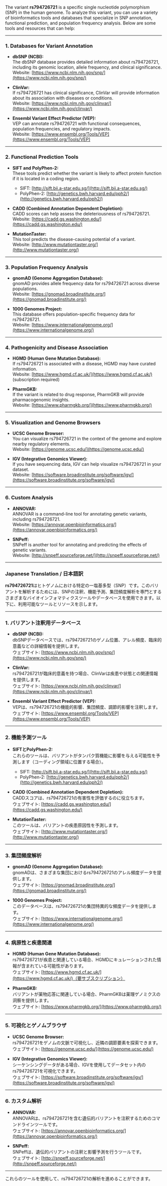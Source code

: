 The variant **rs794726721** is a specific single nucleotide polymorphism (SNP) in the human genome. To analyze this variant, you can use a variety of bioinformatics tools and databases that specialize in SNP annotation, functional prediction, and population frequency analysis. Below are some tools and resources that can help:

---

### **1. Databases for Variant Annotation**
- **dbSNP (NCBI):**  
  The dbSNP database provides detailed information about rs794726721, including its genomic location, allele frequency, and clinical significance.  
  Website: [https://www.ncbi.nlm.nih.gov/snp/](https://www.ncbi.nlm.nih.gov/snp/)

- **ClinVar:**  
  If rs794726721 has clinical significance, ClinVar will provide information about its association with diseases or conditions.  
  Website: [https://www.ncbi.nlm.nih.gov/clinvar/](https://www.ncbi.nlm.nih.gov/clinvar/)

- **Ensembl Variant Effect Predictor (VEP):**  
  VEP can annotate rs794726721 with functional consequences, population frequencies, and regulatory impacts.  
  Website: [https://www.ensembl.org/Tools/VEP](https://www.ensembl.org/Tools/VEP)

---

### **2. Functional Prediction Tools**
- **SIFT and PolyPhen-2:**  
  These tools predict whether the variant is likely to affect protein function if it is located in a coding region.  
  - SIFT: [http://sift.bii.a-star.edu.sg/](http://sift.bii.a-star.edu.sg/)  
  - PolyPhen-2: [http://genetics.bwh.harvard.edu/pph2/](http://genetics.bwh.harvard.edu/pph2/)

- **CADD (Combined Annotation Dependent Depletion):**  
  CADD scores can help assess the deleteriousness of rs794726721.  
  Website: [https://cadd.gs.washington.edu/](https://cadd.gs.washington.edu/)

- **MutationTaster:**  
  This tool predicts the disease-causing potential of a variant.  
  Website: [http://www.mutationtaster.org/](http://www.mutationtaster.org/)

---

### **3. Population Frequency Analysis**
- **gnomAD (Genome Aggregation Database):**  
  gnomAD provides allele frequency data for rs794726721 across diverse populations.  
  Website: [https://gnomad.broadinstitute.org/](https://gnomad.broadinstitute.org/)

- **1000 Genomes Project:**  
  This database offers population-specific frequency data for rs794726721.  
  Website: [https://www.internationalgenome.org/](https://www.internationalgenome.org/)

---

### **4. Pathogenicity and Disease Association**
- **HGMD (Human Gene Mutation Database):**  
  If rs794726721 is associated with a disease, HGMD may have curated information.  
  Website: [https://www.hgmd.cf.ac.uk/](https://www.hgmd.cf.ac.uk/) (subscription required)

- **PharmGKB:**  
  If the variant is related to drug response, PharmGKB will provide pharmacogenomic insights.  
  Website: [https://www.pharmgkb.org/](https://www.pharmgkb.org/)

---

### **5. Visualization and Genome Browsers**
- **UCSC Genome Browser:**  
  You can visualize rs794726721 in the context of the genome and explore nearby regulatory elements.  
  Website: [https://genome.ucsc.edu/](https://genome.ucsc.edu/)

- **IGV (Integrative Genomics Viewer):**  
  If you have sequencing data, IGV can help visualize rs794726721 in your dataset.  
  Website: [https://software.broadinstitute.org/software/igv/](https://software.broadinstitute.org/software/igv/)

---

### **6. Custom Analysis**
- **ANNOVAR:**  
  ANNOVAR is a command-line tool for annotating genetic variants, including rs794726721.  
  Website: [https://annovar.openbioinformatics.org/](https://annovar.openbioinformatics.org/)

- **SNPeff:**  
  SNPeff is another tool for annotating and predicting the effects of genetic variants.  
  Website: [http://snpeff.sourceforge.net/](http://snpeff.sourceforge.net/)

---

### **Japanese Translation / 日本語訳**

**rs794726721**はヒトゲノムにおける特定の一塩基多型（SNP）です。このバリアントを解析するためには、SNPの注釈、機能予測、集団頻度解析を専門とするさまざまなバイオインフォマティクスツールやデータベースを使用できます。以下に、利用可能なツールとリソースを示します。

---

### **1. バリアント注釈用データベース**
- **dbSNP (NCBI):**  
  dbSNPデータベースでは、rs794726721のゲノム位置、アレル頻度、臨床的意義などの詳細情報を提供します。  
  ウェブサイト: [https://www.ncbi.nlm.nih.gov/snp/](https://www.ncbi.nlm.nih.gov/snp/)

- **ClinVar:**  
  rs794726721が臨床的意義を持つ場合、ClinVarは疾患や状態との関連情報を提供します。  
  ウェブサイト: [https://www.ncbi.nlm.nih.gov/clinvar/](https://www.ncbi.nlm.nih.gov/clinvar/)

- **Ensembl Variant Effect Predictor (VEP):**  
  VEPは、rs794726721の機能的影響、集団頻度、調節的影響を注釈します。  
  ウェブサイト: [https://www.ensembl.org/Tools/VEP](https://www.ensembl.org/Tools/VEP)

---

### **2. 機能予測ツール**
- **SIFTとPolyPhen-2:**  
  これらのツールは、バリアントがタンパク質機能に影響を与える可能性を予測します（コーディング領域に位置する場合）。  
  - SIFT: [http://sift.bii.a-star.edu.sg/](http://sift.bii.a-star.edu.sg/)  
  - PolyPhen-2: [http://genetics.bwh.harvard.edu/pph2/](http://genetics.bwh.harvard.edu/pph2/)

- **CADD (Combined Annotation Dependent Depletion):**  
  CADDスコアは、rs794726721の有害性を評価するのに役立ちます。  
  ウェブサイト: [https://cadd.gs.washington.edu/](https://cadd.gs.washington.edu/)

- **MutationTaster:**  
  このツールは、バリアントの疾患原因性を予測します。  
  ウェブサイト: [http://www.mutationtaster.org/](http://www.mutationtaster.org/)

---

### **3. 集団頻度解析**
- **gnomAD (Genome Aggregation Database):**  
  gnomADは、さまざまな集団におけるrs794726721のアレル頻度データを提供します。  
  ウェブサイト: [https://gnomad.broadinstitute.org/](https://gnomad.broadinstitute.org/)

- **1000 Genomes Project:**  
  このデータベースは、rs794726721の集団特異的な頻度データを提供します。  
  ウェブサイト: [https://www.internationalgenome.org/](https://www.internationalgenome.org/)

---

### **4. 病原性と疾患関連**
- **HGMD (Human Gene Mutation Database):**  
  rs794726721が疾患と関連している場合、HGMDにキュレーションされた情報が含まれている可能性があります。  
  ウェブサイト: [https://www.hgmd.cf.ac.uk/](https://www.hgmd.cf.ac.uk/)（要サブスクリプション）

- **PharmGKB:**  
  バリアントが薬物応答に関連している場合、PharmGKBは薬理ゲノミクスの洞察を提供します。  
  ウェブサイト: [https://www.pharmgkb.org/](https://www.pharmgkb.org/)

---

### **5. 可視化とゲノムブラウザ**
- **UCSC Genome Browser:**  
  rs794726721をゲノムの文脈で可視化し、近隣の調節要素を探索できます。  
  ウェブサイト: [https://genome.ucsc.edu/](https://genome.ucsc.edu/)

- **IGV (Integrative Genomics Viewer):**  
  シーケンシングデータがある場合、IGVを使用してデータセット内のrs794726721を可視化できます。  
  ウェブサイト: [https://software.broadinstitute.org/software/igv/](https://software.broadinstitute.org/software/igv/)

---

### **6. カスタム解析**
- **ANNOVAR:**  
  ANNOVARは、rs794726721を含む遺伝的バリアントを注釈するためのコマンドラインツールです。  
  ウェブサイト: [https://annovar.openbioinformatics.org/](https://annovar.openbioinformatics.org/)

- **SNPeff:**  
  SNPeffは、遺伝的バリアントの注釈と影響予測を行うツールです。  
  ウェブサイト: [http://snpeff.sourceforge.net/](http://snpeff.sourceforge.net/)

---

これらのツールを使用して、rs794726721の解析を進めることができます。